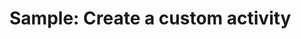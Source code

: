 # Sample: Create a custom activity

<!-- https://docs.microsoft.com/en-us/dynamics365/customer-engagement/developer/sample-create-custom-activity -->